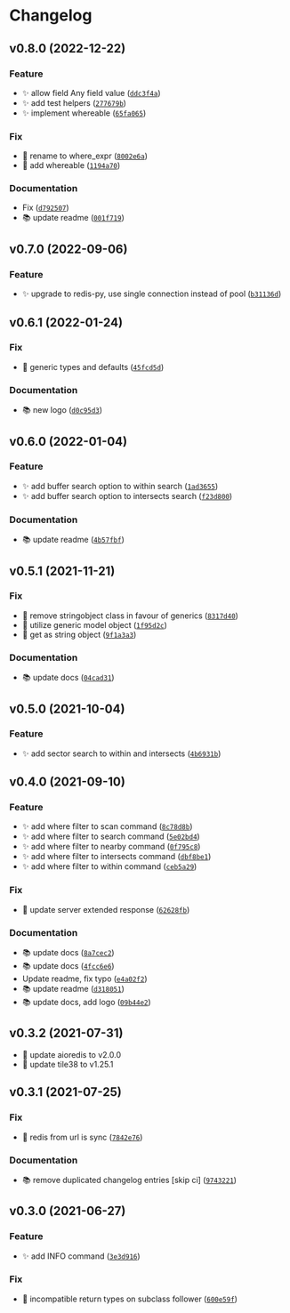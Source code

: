# Changelog

<!--next-version-placeholder-->

## v0.8.0 (2022-12-22)
### Feature
* ✨ allow field Any field value ([`ddc3f4a`](https://github.com/iwpnd/pyle38/commit/ddc3f4a34807d801a3c98ed452e0bd355b641caf))
* ✨ add test helpers ([`277679b`](https://github.com/iwpnd/pyle38/commit/277679b65de53711fc4ee711ff4477562f23bd84))
* ✨ implement whereable ([`65fa065`](https://github.com/iwpnd/pyle38/commit/65fa0652d24c77dd02eeb9f1c1057a236d305fa2))

### Fix
* 🐛 rename to where_expr ([`8002e6a`](https://github.com/iwpnd/pyle38/commit/8002e6a627a95b1e7ddada7ca422bff7818d5484))
* 🐛 add whereable ([`1194a70`](https://github.com/iwpnd/pyle38/commit/1194a70ab21a82ac870a369abf22869822832312))

### Documentation
* Fix ([`d792507`](https://github.com/iwpnd/pyle38/commit/d792507be425151d9a63ef49af356143f499d519))
* 📚️ update readme ([`001f719`](https://github.com/iwpnd/pyle38/commit/001f719c7ab7c1240ec9a18a0afef1f956e2a22d))

## v0.7.0 (2022-09-06)
### Feature
* ✨ upgrade to redis-py, use single connection instead of pool ([`b31136d`](https://github.com/iwpnd/pyle38/commit/b31136d0d18b9d78d6a286abaab0e2ba3b33f6c0))

## v0.6.1 (2022-01-24)
### Fix
* 🐛 generic types and defaults ([`45fcd5d`](https://github.com/iwpnd/pyle38/commit/45fcd5d6574242943d35ad5712403bbe1e70c81c))

### Documentation
* 📚️ new logo ([`d0c95d3`](https://github.com/iwpnd/pyle38/commit/d0c95d394dc584f2625e4c2c7206cd509ae3498f))

## v0.6.0 (2022-01-04)
### Feature
* ✨ add buffer search option to within search ([`1ad3655`](https://github.com/iwpnd/pyle38/commit/1ad3655c022b67f6b1a33928219641818974e152))
* ✨ add buffer search option to intersects search ([`f23d800`](https://github.com/iwpnd/pyle38/commit/f23d8002b3fcefef242d0cd1ec8bbaec656fef15))

### Documentation
* 📚️ update readme ([`4b57fbf`](https://github.com/iwpnd/pyle38/commit/4b57fbfadd5e7bb89797801f8e516f317effaa19))

## v0.5.1 (2021-11-21)
### Fix
* 🐛 remove stringobject class in favour of generics ([`8317d40`](https://github.com/iwpnd/pyle38/commit/8317d40420b4625ea2b95b392da49177e817a1ef))
* 🐛 utilize generic model object ([`1f95d2c`](https://github.com/iwpnd/pyle38/commit/1f95d2c6d9adb06871749468991c9f38c5d5d6eb))
* 🐛 get as string object ([`9f1a3a3`](https://github.com/iwpnd/pyle38/commit/9f1a3a3eb17a196538938d9c6cb27a19b3fe18eb))

### Documentation
* 📚️ update docs ([`04cad31`](https://github.com/iwpnd/pyle38/commit/04cad3155a9b103eef8f121f6d10a1910d796260))

## v0.5.0 (2021-10-04)
### Feature
* ✨ add sector search to within and intersects ([`4b6931b`](https://github.com/iwpnd/pyle38/commit/4b6931ba59d9c4a573a7e54452b74bc640cac0e1))

## v0.4.0 (2021-09-10)
### Feature
* ✨ add where filter to scan command ([`8c78d8b`](https://github.com/iwpnd/pyle38/commit/8c78d8b54ba4554b433334f98eaaf00110fe3b99))
* ✨ add where filter to search command ([`5e02bd4`](https://github.com/iwpnd/pyle38/commit/5e02bd40711021a09bb1db6c6ece561af707ecd8))
* ✨ add where filter to nearby command ([`0f795c8`](https://github.com/iwpnd/pyle38/commit/0f795c878ff8c84d41a712643ae773aba25b7b04))
* ✨ add where filter to intersects command ([`dbf8be1`](https://github.com/iwpnd/pyle38/commit/dbf8be14697f2f422e462e90140b66ce17a5a7c3))
* ✨ add where filter to within command ([`ceb5a29`](https://github.com/iwpnd/pyle38/commit/ceb5a29aad148c96729da8b2879fbec6a5d30605))

### Fix
* 🐛 update server extended response ([`62628fb`](https://github.com/iwpnd/pyle38/commit/62628fb14b0444a381fe2da3b59e384ad39460de))

### Documentation
* 📚️ update docs ([`8a7cec2`](https://github.com/iwpnd/pyle38/commit/8a7cec286ee472361a7c2e1c7ec8c974f4a8ae71))
* 📚️ update docs ([`4fcc6e6`](https://github.com/iwpnd/pyle38/commit/4fcc6e664fc229d68465a0cca34e9ae4c48ddd62))
* Update readme, fix typo ([`e4a02f2`](https://github.com/iwpnd/pyle38/commit/e4a02f2c21d651d8b7bc4aa19cfaeef1ead87898))
* 📚️ update readme ([`d318051`](https://github.com/iwpnd/pyle38/commit/d3180518c799897c8c0f65af80c669bc04c89f90))
* 📚️ update docs, add logo ([`09b44e2`](https://github.com/iwpnd/pyle38/commit/09b44e2071d79d26ed04faa1b26d53625ea15f82))

## v0.3.2 (2021-07-31)

-   🔧 update aioredis to v2.0.0
-   🔧 update tile38 to v1.25.1

## v0.3.1 (2021-07-25)

### Fix

-   🐛 redis from url is sync ([`7842e76`](https://github.com/iwpnd/pyle38/commit/7842e76a9bd870709030a4d5779d22d4faa18f0d))

### Documentation

-   📚️ remove duplicated changelog entries [skip ci] ([`9743221`](https://github.com/iwpnd/pyle38/commit/9743221c33282b9fc8206275f6cc3a6922efa886))

## v0.3.0 (2021-06-27)

### Feature

-   ✨ add INFO command ([`3e3d916`](https://github.com/iwpnd/pyle38/commit/3e3d9160d0f8dbc6409beab373234f0e6009683a))

### Fix

-   🐛 incompatible return types on subclass follower ([`600e59f`](https://github.com/iwpnd/pyle38/commit/600e59f915c39d59a57c5d17570e29a5c24d7807))
